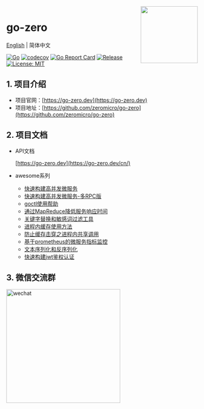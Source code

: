 <img align="right" width="150px" src="https://raw.githubusercontent.com/zeromicro/zero-doc/main/doc/images/go-zero.png">

# go-zero

[English](readme-en.md) | 简体中文

[![Go](https://github.com/zeromicro/go-zero/workflows/Go/badge.svg?branch=master)](https://github.com/zeromicro/go-zero/actions)
[![codecov](https://codecov.io/gh/zeromicro/go-zero/branch/master/graph/badge.svg)](https://codecov.io/gh/zeromicro/go-zero)
[![Go Report Card](https://goreportcard.com/badge/github.com/zeromicro/go-zero)](https://goreportcard.com/report/github.com/zeromicro/go-zero)
[![Release](https://img.shields.io/github/v/release/zeromicro/go-zero.svg?style=flat-square)](https://github.com/zeromicro/go-zero)
[![License: MIT](https://img.shields.io/badge/License-MIT-yellow.svg)](https://opensource.org/licenses/MIT)

## 1. 项目介绍

* 项目官网：[https://go-zero.dev](https://go-zero.dev)
* 项目地址：[https://github.com/zeromicro/go-zero](https://github.com/zeromicro/go-zero)

## 2. 项目文档

* API文档

  [https://go-zero.dev](https://go-zero.dev/cn/)

* awesome系列
  * [快速构建高并发微服务](doc/shorturl.md)
  * [快速构建高并发微服务-多RPC版](docs/zero/bookstore.md)
  * [goctl使用帮助](doc/goctl.md)
  * [通过MapReduce降低服务响应时间](doc/mapreduce.md)
  * [关键字替换和敏感词过滤工具](doc/keywords.md)
  * [进程内缓存使用方法](doc/collection.md)
  * [防止缓存击穿之进程内共享调用](doc/sharedcalls.md)
  * [基于prometheus的微服务指标监控](doc/metric.md)
  * [文本序列化和反序列化](doc/mapping.md)
  * [快速构建jwt鉴权认证](doc/jwt.md)
  
## 3. 微信交流群

<img src="https://github-production-user-asset-6210df.s3.amazonaws.com/1918356/298199123-949f3e71-ca98-4c74-9ab7-163a235638ff.png" alt="wechat" width="300" />

